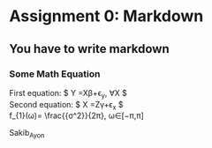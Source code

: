 # Assignment 0: Markdown
## You have to write markdown
### Some Math Equation

                    
                          
   <p>
  First  equation: $ Y =Xβ+ϵ<sub>y</sub>, ∀X $ <br>
  Second equation: $ X =Zγ+ϵ<sub>x</sub> $  <br>
  f_{1}(ω)= \frac{{σ^2}}{2π}, ω∈[−π,π] 
                    
  </p>     

Sakib<sub>Ayon</sub>
                    
                
                    


